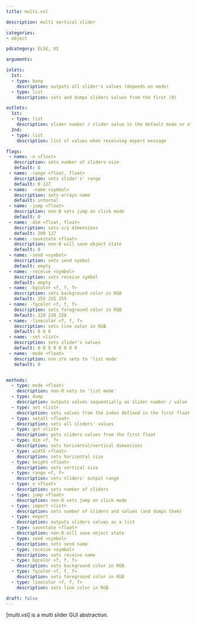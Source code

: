```yaml
---
title: multi.vsl

description: multi vertical slider

categories:
- object

pdcategory: ELSE, UI

arguments:

inlets:
  1st:
  - type: bang
    description: outputs all slider's values (depends on mode)
  - type: list
    description: sets and dumps sliders values from the first (0)

outlets:
  1st:
  - type: list
    description: slider number / slider value in the default mode or all values as a list in the "list mode"
  2nd:
  - type: list
    description: list of values when receiving export message

flags: 
 - name: -n <float>
   description: sets number of sliders size
   default: 8
 - name: -range <float, float>
   description: sets slider's' range
   default: 0 127
 - name:  -name <symbol>
   description: sets arrays name
   default: internal
 - name: -jump <float>
   description: non-0 sets jump on click mode
   default: 0
 - name: -dim <float, float>
   description: sets x/y dimensions
   default: 200 127
 - name: -savestate <float>
   description: non-0 will save object state
   default: 0
 - name: -send <symbol>
   description: sets send symbol
   default: empty
 - name: -receive <symbol>
   description: sets receive symbol
   default: empty
 - name: -bgcolor <f, f, f>
   description: sets background color in RGB
   default: 255 255 255
 - name: -fgcolor <f, f, f>
   description: sets foreground color in RGB
   default: 220 220 220
 - name: -linecolor <f, f, f>
   description: sets line color in RGB
   default: 0 0 0
 - name: -set <list>
   description: sets slider's values
   default: 0 0 0 0 0 0 0 0
 - name: -mode <float>
   description: non zro sets to 'list mode'
   default: 0


methods:
  - type: mode <float>
    description: non-0 sets to 'list mode'
  - type: dump
    description: outputs values sequentially as slider number / value
  - type: set <list>
    description: sets values from the index defined in the first float
  - type: setall <float>
    description: sets all sliders' values
  - type: get <list>
    description: gets sliders values from the first float
  - type: dim <f, f>
    description: sets horizontal/vertical dimensions
  - type: width <float>
    description: sets horizontal size
  - type: height <float>
    description: sets vertical size
  - type: range <f, f>
    description: sets sliders' output range
  - type: n <float>
    description: sets number of sliders
  - type: jump <float>
    description: non-0 sets jump on click mode
  - type: import <list>
    description: sets number of sliders and values (and dumps them)
  - type: export
    description: outputs sliders values as a list
  - type: savestate <float>
    description: non-0 will save object state
  - type: send <symbol>
    description: sets send name
  - type: receive <symbol>
    description: sets receive name
  - type: bgcolor <f, f, f>
    description: sets background color in RGB
  - type: fgcolor <f, f, f>
    description: sets foreground color in RGB
  - type: linecolor <f, f, f>
    description: sets line color in RGB

draft: false
---
```


[multi.vsl] is a multi slider GUI abstraction.
